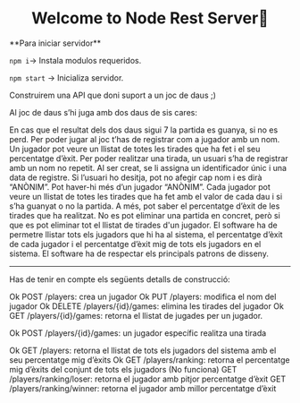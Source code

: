 <h1 align="center">Welcome to Node Rest Server👋</h1>
**Para iniciar servidor**  

``npm i``-> Instala modulos requeridos.  

``npm start`` -> Inicializa servidor.    

Construirem una API que doni suport a un joc de daus ;)

Al joc de daus s’hi juga amb dos daus de sis cares:

En cas que el resultat dels dos daus sigui 7 la partida es guanya, si no es perd.
Per poder jugar al joc t’has de registrar com a jugador amb un nom. Un jugador pot veure un llistat de totes les tirades que ha fet i el seu percentatge d’èxit.
Per poder realitzar una tirada, un usuari s’ha de registrar amb un nom no repetit. Al ser creat, se li assigna un identificador únic i una data de registre.
Si l’usuari ho desitja, pot no afegir cap nom i es dirà “ANÒNIM”. Pot haver-hi més d’un jugador “ANÒNIM”.
Cada jugador pot veure un llistat de totes les tirades que ha fet amb el valor de cada dau i si s’ha guanyat o no la partida. A més, pot saber el percentatge d’èxit de les tirades que ha realitzat.
No es pot eliminar una partida en concret, però si que es pot eliminar tot el llistat de tirades d'un jugador. El software ha de permetre llistar tots els jugadors que hi ha al sistema, el percentatge d’èxit de cada jugador i el percentatge d’èxit mig de tots els jugadors en el sistema.
El software ha de respectar els principals patrons de disseny.

----

Has de tenir en compte els següents detalls de construcció:
<!--- Jugador --->
Ok POST /players: crea un jugador
Ok PUT /players: modifica el nom del jugador
Ok DELETE /players/{id}/games: elimina les tirades del jugador
Ok GET /players/{id}/games: retorna el llistat de jugades per un jugador.
<!--- Jugadas --->
Ok POST /players/{id}/games: un jugador específic realitza una tirada
<!--- Jugadores --->
Ok GET /players: retorna el llistat de tots els jugadors del sistema amb el seu percentatge mig d’èxits 
Ok GET /players/ranking: retorna el percentatge mig d’èxits del conjunt de tots els jugadors (No funciona)
GET /players/ranking/loser: retorna el jugador amb pitjor percentatge d’èxit
GET /players/ranking/winner: retorna el jugador amb millor percentatge d’èxit
